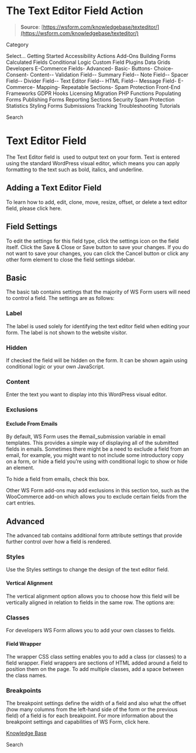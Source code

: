 # The Text Editor Field Action

> **Source**: [https://wsform.com/knowledgebase/texteditor/](https://wsform.com/knowledgebase/texteditor/)


Category

Select...
 Getting Started Accessibility Actions Add-Ons Building Forms Calculated Fields Conditional Logic Custom Field Plugins Data Grids Developers E-Commerce Fields- Advanced- Basic- Buttons- Choice- Consent- Content-- Validation Field-- Summary Field-- Note Field-- Spacer Field-- Divider Field-- Text Editor Field-- HTML Field-- Message Field- E-Commerce- Mapping- Repeatable Sections- Spam Protection Front-End Frameworks GDPR Hooks Licensing Migration PHP Functions Populating Forms Publishing Forms Reporting Sections Security Spam Protection Statistics Styling Forms Submissions Tracking Troubleshooting Tutorials

Search

# Text Editor Field

The Text Editor field is  used to output text on your form. Text is entered using the standard WordPress visual editor, which means you can apply formatting to the text such as bold, italics, and underline.

## Adding a Text Editor Field

To learn how to add, edit, clone, move, resize, offset, or delete a text editor field, please click here.

## Field Settings

To edit the settings for this field type, click the settings  icon on the field itself. Click the Save & Close or Save button to save your changes. If you do not want to save your changes, you can click the Cancel button or click any other form element to close the field settings sidebar.

## Basic

The basic tab contains settings that the majority of WS Form users will need to control a field. The settings are as follows:

### Label

The label is used solely for identifying the text editor field when editing your form. The label is not shown to the website visitor.

### Hidden

If checked the field will be hidden on the form. It can be shown again using conditional logic or your own JavaScript.

### Content

Enter the text you want to display into this WordPress visual editor.

### Exclusions

#### Exclude From Emails

By default, WS Form uses the #email_submission variable in email templates. This provides a simple way of displaying all of the submitted fields in emails. Sometimes there might be a need to exclude a field from an email, for example, you might want to not include some introductory copy on a form, or hide a field you’re using with conditional logic to show or hide an element.

To hide a field from emails, check this box.

Other WS Form add-ons may add exclusions in this section too, such as the WooCommerce add-on which allows you to exclude certain fields from the cart entries.

## Advanced

The advanced tab contains additional form attribute settings that provide further control over how a field is rendered.

### Styles

Use the Styles settings to change the design of the text editor field.

#### Vertical Alignment

The vertical alignment option allows you to choose how this field will be vertically aligned in relation to fields in the same row. The options are:

### Classes

For developers WS Form allows you to add your own classes to fields.

#### Field Wrapper

The wrapper CSS class setting enables you to add a class (or classes) to a field wrapper. Field wrappers are sections of HTML added around a field to position them on the page. To add multiple classes, add a space between the class names.

### Breakpoints

The breakpoint settings define the width of a field and also what the offset (how many columns from the left-hand side of the form or the previous field) of a field is for each breakpoint. For more information about the breakpoint settings and capabilities of WS Form, click here.

 

[Knowledge Base](https://wsform.com/knowledgebase/)

Search

